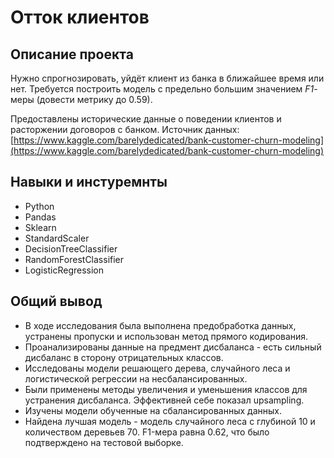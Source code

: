# Отток клиентов

## Описание проекта

Нужно спрогнозировать, уйдёт клиент из банка в ближайшее время или нет. Требуется построить модель с предельно большим значением *F1*-меры (довести метрику до 0.59).

Предоставлены исторические данные о поведении клиентов и расторжении договоров с банком. Источник данных: [https://www.kaggle.com/barelydedicated/bank-customer-churn-modeling](https://www.kaggle.com/barelydedicated/bank-customer-churn-modeling)

## Навыки и инстуремнты

- Python
- Pandas
- Sklearn
- StandardScaler
- DecisionTreeClassifier
- RandomForestClassifier
- LogisticRegression

## Общий вывод

- В ходе исследования была выполнена предобработка данных, устранены пропуски и использован метод прямого кодирования.
- Проанализированы данные на предмент дисбаланса - есть сильный дисбаланс в сторону отрицательных классов.
- Исследованы модели решающего дерева, случайного леса и логистической регрессии на несбалансированных.
- Были применены методы увеличения и уменьшения классов для устранения дисбаланса. Эффективней себе показал upsampling.
- Изучены модели обученные на сбалансированных данных.
- Найдена лучшая модель - модель случайного леса с глубиной 10 и количеством деревьев 70. F1-мера равна 0.62, что было подтверждено на тестовой выборке.


